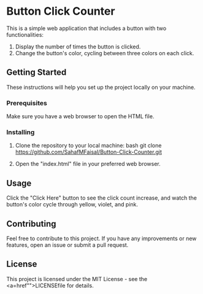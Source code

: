 
# Button Click Counter

This is a simple web application that includes a button with two functionalities:

1. Display the number of times the button is clicked.
2. Change the button's color, cycling between three colors on each click.

## Getting Started

These instructions will help you set up the project locally on your machine.

### Prerequisites

Make sure you have a web browser to open the HTML file.

### Installing

1. Clone the repository to your local machine:
bash
git clone https://github.com/SahafMFaisal/Button-Click-Counter.git

2. Open the "index.html" file in your preferred web browser.

## Usage

Click the "Click Here" button to see the click count increase, and watch the button's color cycle through yellow, violet, and pink.

## Contributing

Feel free to contribute to this project. If you have any improvements or new features, open an issue or submit a pull request.

## License

This project is licensed under the MIT License - see the <a=href"">LICENSE</a>file for details.
